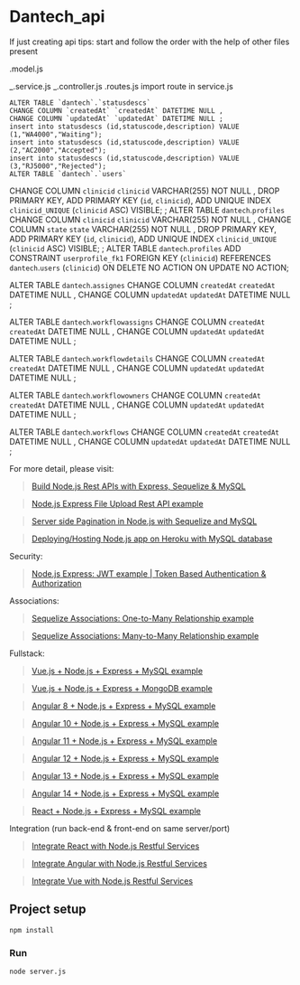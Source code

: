 # Dantech_api

If just creating api tips:
start and follow the order with the help of other files present

.model.js

<!-- import model in index.js (place it above the profile table) -->

_.service.js
_.controller.js
.routes.js
import route in service.js

    ALTER TABLE `dantech`.`statusdescs`
    CHANGE COLUMN `createdAt` `createdAt` DATETIME NULL ,
    CHANGE COLUMN `updatedAt` `updatedAt` DATETIME NULL ;
    insert into statusdescs (id,statuscode,description) VALUE (1,"WA4000","Waiting");
    insert into statusdescs (id,statuscode,description) VALUE (2,"AC2000","Accepted");
    insert into statusdescs (id,statuscode,description) VALUE (3,"RJ5000","Rejected");
    ALTER TABLE `dantech`.`users`

CHANGE COLUMN `clinicid` `clinicid` VARCHAR(255) NOT NULL ,
DROP PRIMARY KEY,
ADD PRIMARY KEY (`id`, `clinicid`),
ADD UNIQUE INDEX `clinicid_UNIQUE` (`clinicid` ASC) VISIBLE;
;
ALTER TABLE `dantech`.`profiles`
CHANGE COLUMN `clinicid` `clinicid` VARCHAR(255) NOT NULL ,
CHANGE COLUMN `state` `state` VARCHAR(255) NOT NULL ,
DROP PRIMARY KEY,
ADD PRIMARY KEY (`id`, `clinicid`),
ADD UNIQUE INDEX `clinicid_UNIQUE` (`clinicid` ASC) VISIBLE;
;
ALTER TABLE `dantech`.`profiles`
ADD CONSTRAINT `userprofile_fk1`
FOREIGN KEY (`clinicid`)
REFERENCES `dantech`.`users` (`clinicid`)
ON DELETE NO ACTION
ON UPDATE NO ACTION;

ALTER TABLE `dantech`.`assignes`
CHANGE COLUMN `createdAt` `createdAt` DATETIME NULL ,
CHANGE COLUMN `updatedAt` `updatedAt` DATETIME NULL ;

ALTER TABLE `dantech`.`workflowassigns`
CHANGE COLUMN `createdAt` `createdAt` DATETIME NULL ,
CHANGE COLUMN `updatedAt` `updatedAt` DATETIME NULL ;

ALTER TABLE `dantech`.`workflowdetails`
CHANGE COLUMN `createdAt` `createdAt` DATETIME NULL ,
CHANGE COLUMN `updatedAt` `updatedAt` DATETIME NULL ;

ALTER TABLE `dantech`.`workflowowners`
CHANGE COLUMN `createdAt` `createdAt` DATETIME NULL ,
CHANGE COLUMN `updatedAt` `updatedAt` DATETIME NULL ;

ALTER TABLE `dantech`.`workflows`
CHANGE COLUMN `createdAt` `createdAt` DATETIME NULL ,
CHANGE COLUMN `updatedAt` `updatedAt` DATETIME NULL ;

For more detail, please visit:

> [Build Node.js Rest APIs with Express, Sequelize & MySQL](https://www.bezkoder.com/node-js-express-sequelize-mysql/)

> [Node.js Express File Upload Rest API example](https://www.bezkoder.com/node-js-express-file-upload/)

> [Server side Pagination in Node.js with Sequelize and MySQL](https://www.bezkoder.com/node-js-sequelize-pagination-mysql/)

> [Deploying/Hosting Node.js app on Heroku with MySQL database](https://www.bezkoder.com/deploy-node-js-app-heroku-cleardb-mysql/)

Security:

> [Node.js Express: JWT example | Token Based Authentication & Authorization](https://www.bezkoder.com/node-js-jwt-authentication-mysql/)

Associations:

> [Sequelize Associations: One-to-Many Relationship example](https://www.bezkoder.com/sequelize-associate-one-to-many/)

> [Sequelize Associations: Many-to-Many Relationship example](https://www.bezkoder.com/sequelize-associate-many-to-many/)

Fullstack:

> [Vue.js + Node.js + Express + MySQL example](https://www.bezkoder.com/vue-js-node-js-express-mysql-crud-example/)

> [Vue.js + Node.js + Express + MongoDB example](https://www.bezkoder.com/vue-node-express-mongodb-mevn-crud/)

> [Angular 8 + Node.js + Express + MySQL example](https://www.bezkoder.com/angular-node-express-mysql/)

> [Angular 10 + Node.js + Express + MySQL example](https://www.bezkoder.com/angular-10-node-js-express-mysql/)

> [Angular 11 + Node.js + Express + MySQL example](https://www.bezkoder.com/angular-11-node-js-express-mysql/)

> [Angular 12 + Node.js + Express + MySQL example](https://www.bezkoder.com/angular-12-node-js-express-mysql/)

> [Angular 13 + Node.js + Express + MySQL example](https://www.bezkoder.com/angular-13-node-js-express-mysql/)

> [Angular 14 + Node.js + Express + MySQL example](https://www.bezkoder.com/angular-14-node-js-express-mysql/)

> [React + Node.js + Express + MySQL example](https://www.bezkoder.com/react-node-express-mysql/)

Integration (run back-end & front-end on same server/port)

> [Integrate React with Node.js Restful Services](https://www.bezkoder.com/integrate-react-express-same-server-port/)

> [Integrate Angular with Node.js Restful Services](https://www.bezkoder.com/integrate-angular-10-node-js/)

> [Integrate Vue with Node.js Restful Services](https://www.bezkoder.com/serve-vue-app-express/)

## Project setup

```
npm install
```

### Run

```
node server.js
```
